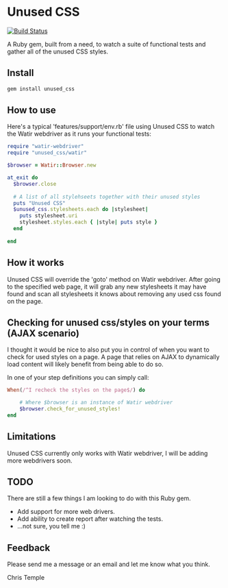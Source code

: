 Unused CSS
==========

[![Build Status](https://travis-ci.org/christemple/unused-css.png?branch=master)](https://travis-ci.org/christemple/unused-css)

A Ruby gem, built from a need, to watch a suite of functional tests and gather all of the unused CSS styles.

Install
-------

```ruby
gem install unused_css
```


How to use
----------

Here's a typical 'features/support/env.rb' file using Unused CSS to watch the Watir webdriver as it runs your functional tests:

```ruby
require "watir-webdriver"
require "unused_css/watir"

$browser = Watir::Browser.new

at_exit do
  $browser.close
  
  # A list of all stylehseets together with their unused styles
  puts "Unused CSS"
  $unused_css.stylesheets.each do |stylesheet|
    puts stylesheet.uri
    stylesheet.styles.each { |style| puts style }
  end
  
end
```

How it works
------------

Unused CSS will override the 'goto' method on Watir webdriver.  After going to the specified web page, it will grab any
new stylesheets it may have found and scan all stylesheets it knows about removing any used css found on the page.


Checking for unused css/styles on your terms (AJAX scenario)
----------

I thought it would be nice to also put you in control of when you want to check for used styles on a page.
A page that relies on AJAX to dynamically load content will likely benefit from being able to do so.

In one of your step definitions you can simply call:

```ruby
When(/^I recheck the styles on the page$/) do

    # Where $browser is an instance of Watir webdriver
    $browser.check_for_unused_styles!
end
```

Limitations
-----------

Unused CSS currently only works with Watir webdriver, I will be adding more webdrivers soon.

TODO
----

There are still a few things I am looking to do with this Ruby gem.
- Add support for more web drivers.
- Add ability to create report after watching the tests.
- ...not sure, you tell me :)


Feedback
--------
Please send me a message or an email and let me know what you think.

Chris Temple
